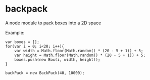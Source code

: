 backpack
========

A node module to pack boxes into a 2D space

Example:

```
var boxes = [];
for(var i = 0; i<20; i++){
    var width = Math.floor(Math.random() * (20 - 5 + 1)) + 5;
    var height = Math.floor(Math.random() * (20 - 5 + 1)) + 5;
    boxes.push(new Box(i, width, height));
}

backPack = new BackPack(40, 10000);
```
